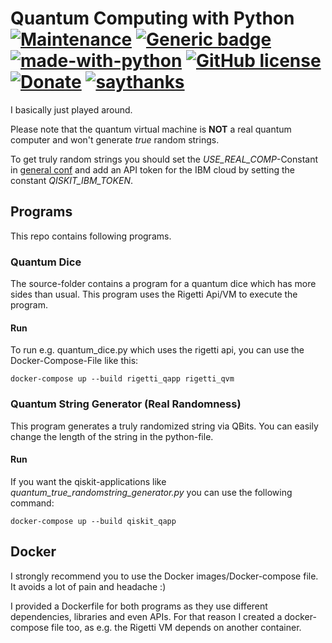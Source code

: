 # Quantum Computing with Python [![Maintenance](https://img.shields.io/badge/Maintained%3F-no-red.svg)](https://bitbucket.org/lbesson/ansi-colors) [![Generic badge](https://img.shields.io/badge/Docker-Compatible-blue.svg)](https://docker.com) [![made-with-python](https://img.shields.io/badge/Made%20with-Python-1f425f.svg)](https://www.python.org/) [![GitHub license](https://img.shields.io/github/license/wsdt/QuantumComputing_Python.svg)](https://github.com/wsdt/QuantumComputing_Python/blob/master/LICENSE) [![Donate](https://img.shields.io/badge/Donate-Pay%20me%20a%20coffee-3cf)](https://github.com/wsdt/Global/wiki/Donation) [![saythanks](https://img.shields.io/badge/say-thanks-ff69b4.svg)](https://saythanks.io/to/kevin.riedl.privat%40gmail.com)

I basically just played around.

Please note that the quantum virtual machine is **NOT** a real quantum computer and won't generate _true_ random strings. 

To get truly random strings you should set the _USE_REAL_COMP_-Constant in [general conf](https://github.com/wsdt/QuantumComputing_Python/blob/master/conf/general_conf.py)
and add an API token for the IBM cloud by setting the constant _QISKIT_IBM_TOKEN_.

## Programs
This repo contains following programs. 

### Quantum Dice
The source-folder contains a program for a quantum dice which has more sides than usual. 
This program uses the Rigetti Api/VM to execute the program.   

#### Run
To run e.g. quantum_dice.py which uses the rigetti api, you can use the 
Docker-Compose-File like this:
 
`docker-compose up --build rigetti_qapp rigetti_qvm`


### Quantum String Generator (Real Randomness)
This program generates a truly randomized string via QBits. You can easily change the length of the
string in the python-file. 

#### Run
If you want the qiskit-applications like _quantum_true_randomstring_generator.py_ 
you can use the following command: 

`docker-compose up --build qiskit_qapp` 

## Docker
I strongly recommend you to use the Docker images/Docker-compose file. 
It avoids a lot of pain and headache :)

I provided a Dockerfile for both programs as they use different dependencies, libraries and 
even APIs. For that reason I created a docker-compose file too, as e.g. the Rigetti VM depends
on another container. 
